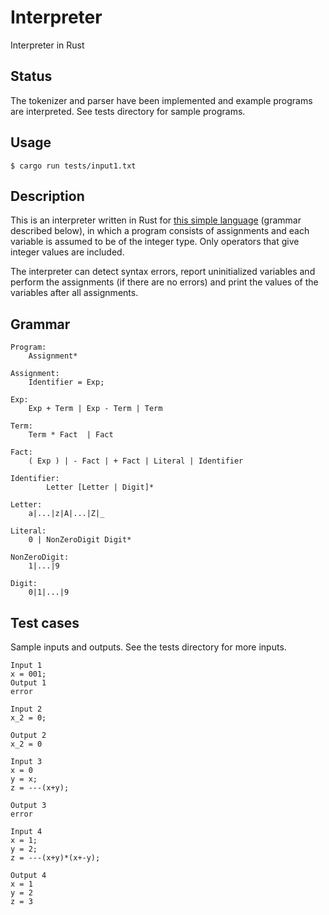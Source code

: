 # Interpreter
Interpreter in Rust

## Status
The tokenizer and parser have been implemented and example programs are interpreted. See tests directory for sample programs.

## Usage
`$ cargo run tests/input1.txt`

## Description
This is an interpreter written in Rust for [this simple language](http://www.sci.brooklyn.cuny.edu/~zhou/teaching/cis7120/project.html) (grammar described below), in which a program consists of assignments and each variable is assumed to be of the integer type. Only operators that give integer values are included. 

The interpreter can detect syntax errors, report uninitialized variables and perform the assignments (if there are no errors) and print the values of the variables after all assignments.

## Grammar
```
Program:
	Assignment*

Assignment:
	Identifier = Exp;

Exp: 
	Exp + Term | Exp - Term | Term

Term:
	Term * Fact  | Fact

Fact:
	( Exp ) | - Fact | + Fact | Literal | Identifier

Identifier:
     	Letter [Letter | Digit]*

Letter:
	a|...|z|A|...|Z|_

Literal:
	0 | NonZeroDigit Digit*
		
NonZeroDigit:
	1|...|9

Digit:
	0|1|...|9
```

## Test cases
Sample inputs and outputs. See the tests directory for more inputs.
```
Input 1
x = 001;
Output 1
error

Input 2
x_2 = 0;

Output 2
x_2 = 0

Input 3
x = 0
y = x;
z = ---(x+y);

Output 3
error

Input 4
x = 1;
y = 2;
z = ---(x+y)*(x+-y);

Output 4
x = 1
y = 2
z = 3

```
